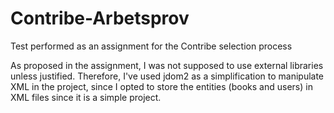 # Contribe-Arbetsprov
Test performed as an assignment for the Contribe selection process


As proposed in the assignment, I was not supposed to use external libraries unless justified. Therefore, I've used jdom2 as a simplification to manipulate XML in the project, since I opted to store the entities (books and users) in XML files since it is a simple project.